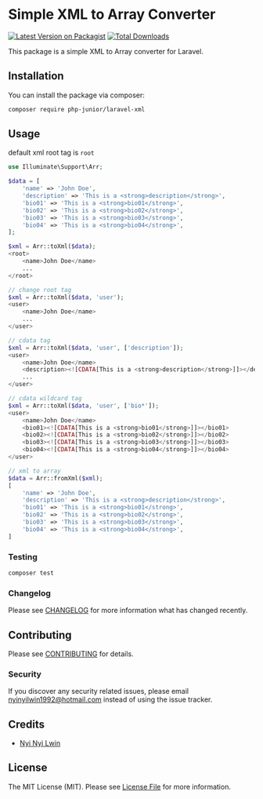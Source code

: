 # Simple XML to Array Converter

[![Latest Version on Packagist](https://img.shields.io/packagist/v/php-junior/laravel-xml.svg?style=flat-square)](https://packagist.org/packages/php-junior/laravel-xml)
[![Total Downloads](https://img.shields.io/packagist/dt/php-junior/laravel-xml.svg?style=flat-square)](https://packagist.org/packages/php-junior/laravel-xml)

This package is a simple XML to Array converter for Laravel.

## Installation

You can install the package via composer:

```bash
composer require php-junior/laravel-xml
```

## Usage
default xml root tag is `root`
```php
use Illuminate\Support\Arr;

$data = [
    'name' => 'John Doe',
    'description' => 'This is a <strong>description</strong>',
    'bio01' => 'This is a <strong>bio01</strong>',
    'bio02' => 'This is a <strong>bio02</strong>',
    'bio03' => 'This is a <strong>bio03</strong>',
    'bio04' => 'This is a <strong>bio04</strong>',
];

$xml = Arr::toXml($data);
<root>
    <name>John Doe</name>
    ...
</root>

// change root tag
$xml = Arr::toXml($data, 'user');
<user>
    <name>John Doe</name>
    ...
</user>

// cdata tag
$xml = Arr::toXml($data, 'user', ['description']);
<user>
    <name>John Doe</name>
    <description><![CDATA[This is a <strong>description</strong>]]></description>
    ...
</user>

// cdata wildcard tag
$xml = Arr::toXml($data, 'user', ['bio*']);
<user>
    <name>John Doe</name>
    <bio01><![CDATA[This is a <strong>bio01</strong>]]></bio01>
    <bio02><![CDATA[This is a <strong>bio02</strong>]]></bio02>
    <bio03><![CDATA[This is a <strong>bio03</strong>]]></bio03>
    <bio04><![CDATA[This is a <strong>bio04</strong>]]></bio04>
</user>

// xml to array
$data = Arr::fromXml($xml);
[
    'name' => 'John Doe',
    'description' => 'This is a <strong>description</strong>',
    'bio01' => 'This is a <strong>bio01</strong>',
    'bio02' => 'This is a <strong>bio02</strong>',
    'bio03' => 'This is a <strong>bio03</strong>',
    'bio04' => 'This is a <strong>bio04</strong>',
]
```

### Testing

```bash
composer test
```

### Changelog

Please see [CHANGELOG](CHANGELOG.md) for more information what has changed recently.

## Contributing

Please see [CONTRIBUTING](CONTRIBUTING.md) for details.

### Security

If you discover any security related issues, please email nyinyilwin1992@hotmail.com instead of using the issue tracker.

## Credits

-   [Nyi Nyi Lwin](https://github.com/PHPJunior)

## License

The MIT License (MIT). Please see [License File](LICENSE.md) for more information.